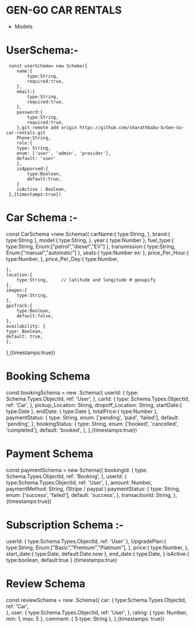 
  
# GEN-GO CAR RENTALS 

* Models  

# UserSchema:-

     const userSchema= new Schema({
        name:{
            type:String,
            required:true,
        },
        email:{
            type:String,
            required:true,
        },
        password:{
            type:String,
            required:true,
        },git remote add origin https://github.com/sharathbabu-b/Gen-Go-car-rentals.git
        Phone:String,
        role:{
        type: String,
        enum: ['user', 'admin', 'provider'],
        default: 'user'
        },
        isApporved:{
            type:Boolean,
            default:true,
        }
        isActive : Boolean,
     },{timestamps:true})


# Car Schema :- 
 const CarSchema =new Schema({
    carName:{
        type:String,
    },
    brand:{
        type:String
    },
    model:{
        type:String,
    },
    year:{
        type:Number
    },
    fuel_type:{
        type:String,
        Enum:["petrol","diesel","EV"]
    },
    transmission:{
        type:String,
        Enum:["manual","automatic"]
    },
    seats:{
        type:Number   ex:
    },
    price_Per_Hour:{
        type:Number,
    },
     price_Per_Day:{
        type:Number,
        
    },
    location:{
        type:String,     // latitude and longitude # geoapify 
    },
    images:{
        type:String,    
    },
    gpsTrack:{
        type:Boolean,
        default:false,
    },
    availability: {
    type: Boolean,
    default: true,
    }, 
   
 },{timestamps:true})

 # Booking Schema 
 const bookingSchema = new .Schema({
  userId: {
    type: Schema.Types.ObjectId,
    ref: 'User',
  },
  carId: {
    type: Schema.Types.ObjectId,
    ref: 'Car',
  },
  pickup_Location: String,
  dropoff_Location: String,
  startDate:{
    type:Date
  },
  endDate: { 
    type:Date
    },
  totalPrice:{
    type:Number
  },
  paymentStatus: {
    type: String,
    enum: ['pending', 'paid', 'failed'],
    default: 'pending',
  },
  bookingStatus: {
    type: String,
    enum: ['booked', 'cancelled', 'completed'],
    default: 'booked',
  },
 },{timestamps:true})


 # Payment Schema 
 const paymentSchema = new Schema({
  bookingId: {
    type: Schema.Types.ObjectId,
    ref: 'Booking',
  },
  userId: {
    type:Schema.Types.ObjectId,
    ref: 'User',
  },
  amount: Number,
  paymentMethod: String,         (Stripe / paypal )
  paymentStatus: {
     type: String,
     enum: ['success', 'failed'],
     default: 'success',
   },
  transactionId: String,
 },{timestamps:true})



 # Subscription Schema :-
  userId: {
    type:Schema.Types.ObjectId,
    ref: 'User'
    },
    UpgradePlan:{
        type:String,
        Enum:["Basic","Premium","Platinum"],
    },
    price:{
        type:Number,
    },
    start_date:{
        type:Date,
        default:Date.now
    },
    end_date:{
        type:Date,
    }
    isActive:{
        type:boolean,
        default:true
    }
    {timestamps:true}


 # Review Schema 
 const reviewSchema = new .Schema({
  car: { 
    type:Schema.Types.ObjectId, 
    ref: 'Car',  
  },
  user: { 
    type:Schema.Types.ObjectId, 
    ref: 'User', 
  },
  rating: { 
    type: Number,
    min: 1, 
    max: 5
 },
  comment: { S
    type: String 
    },
},{timestamps: true})







